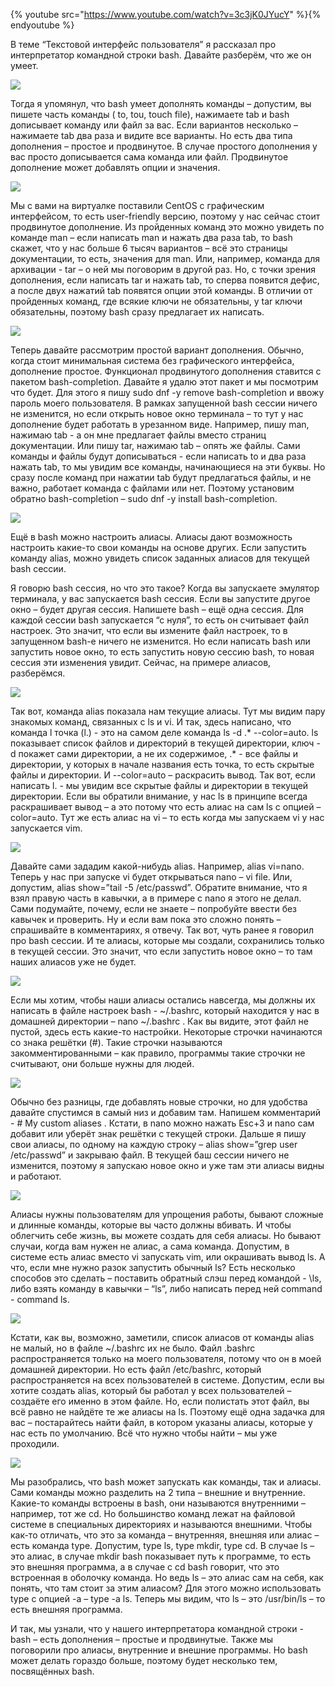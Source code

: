 {% youtube src="https://www.youtube.com/watch?v=3c3jK0JYucY" %}{% endyoutube %}

В теме “Текстовой интерфейс пользователя” я рассказал про интерпретатор командной строки bash. Давайте разберём, что же он умеет.

![](images/12/touch.png)

Тогда я упомянул, что bash умеет дополнять команды – допустим, вы пишете часть команды ( to, tou, touch file), нажимаете tab и bash дописывает команду или файл за вас. Если вариантов несколько – нажимаете tab два раза и видите все варианты. Но есть два типа дополнения – простое и продвинутое. В случае простого дополнения у вас просто дописывается сама команда или файл. Продвинутое дополнение может добавлять опции и значения.

![](images/12/mantar.png)

Мы с вами на виртуалке поставили CentOS с графическим интерфейсом, то есть user-friendly версию, поэтому у нас сейчас стоит продвинутое дополнение. Из пройденных команд это можно увидеть по команде man – если написать man и нажать два раза tab, то bash скажет, что у нас больше 6 тысяч вариантов – всё это страницы документации, то есть, значения для man. Или, например, команда для архивации - tar – о ней мы поговорим в другой раз. Но, с точки зрения дополнения, если написать tar и нажать tab, то сперва появится дефис, а после двух нажатий tab появятся опции этой команды. В отличии от пройденных команд, где всякие ключи не обязательны, у tar ключи обязательны, поэтому bash сразу предлагает их написать.

![](images/12/nobashcompletion.png)

Теперь давайте рассмотрим простой вариант дополнения. Обычно, когда стоит минимальная система без графического интерфейса, дополнение простое. Функционал продвинутого дополнения ставится с пакетом bash-completion. Давайте я удалю этот пакет и мы посмотрим что будет. Для этого я пишу sudo dnf -y remove bash-completion и ввожу пароль моего пользователя. В рамках запущенной bash сессии ничего не изменится, но если открыть новое окно терминала – то тут у нас дополнение будет работать в урезанном виде. Например, пишу man, нажимаю tab -  а он мне предлагает файлы вместо страниц документации. Или пишу tar, нажимаю tab – опять же файлы. Сами команды и файлы будут дописываться - если написать to и два раза нажать tab, то мы увидим все команды, начинающиеся на эти буквы. Но сразу после команд при нажатии tab будут предлагаться файлы, и не важно, работает команда с файлами или нет. Поэтому установим обратно bash-completion – sudo dnf -y install bash-completion.

![](images/12/alias.png)

Ещё в bash можно настроить алиасы. Алиасы дают возможность настроить какие-то свои команды на основе других. Если запустить команду alias, можно увидеть список заданных алиасов для текущей bash сессии.

Я говорю bash сессия, но что это такое? Когда вы запускаете эмулятор терминала, у вас запускается bash сессия. Если вы запустите другое окно – будет другая сессия. Напишете bash – ещё одна сессия. Для каждой сессии bash запускается “с нуля”, то есть он считывает файл настроек. Это значит, что если вы измените файл настроек, то в запущенном bash-е ничего не изменится. Но если написать bash или запустить новое окно, то есть запустить новую сессию bash, то новая сессия эти изменения увидит. Сейчас, на примере алиасов, разберёмся.

![](images/12/lsalias.png)

Так вот, команда alias показала нам текущие алиасы. Тут мы видим пару знакомых команд, связанных с ls и vi. И так, здесь написано, что команда l точка (l.) - это на самом деле команда ls -d .* --сolor=auto. ls показывает список файлов и директорий в текущей директории, ключ -d покажет сами директории, а не их содержимое, .* - все файлы и директории, у которых в начале названия есть точка, то есть скрытые файлы и директории. И --color=auto – раскрасить вывод. Так вот, если написать l. - мы увидим все скрытые файлы и директории в текущей директории. Если вы обратили внимание, у нас ls в принципе всегда раскрашивает вывод – а это потому что есть алиас на сам ls c опцией –color=auto. Тут же есть алиас на vi – то есть когда мы запускаем vi у нас запускается vim.

![](images/12/show.png)

Давайте сами зададим какой-нибудь alias. Например, alias vi=nano. Теперь у нас при запуске vi будет открываться nano – vi file. Или, допустим, alias show=”tail -5 /etc/passwd”. Обратите внимание, что я взял правую часть в кавычки, а в примере с nano я этого не делал. Сами подумайте, почему, если не знаете – попробуйте ввести без кавычек и проверить. Ну и если вам пока это сложно понять – спрашивайте в комментариях, я отвечу. Так вот, чуть ранее я говорил про bash сессии. И те алиасы, которые мы создали, сохранились только в текущей сессии. Это значит, что если запустить новое окно – то там наших алиасов уже не будет.

![](images/12/bashrc.png)

Если мы хотим, чтобы наши алиасы остались навсегда, мы должны их написать в файле настроек bash - ~/.bashrc, который находится у нас в домашней директории – nano ~/.bashrc . Как вы видите, этот файл не пустой, здесь есть какие-то настройки. Некоторые строчки начинаются  со знака решётки (#). Такие строчки называются закомментированными – как правило, программы такие строчки не считывают, они больше нужны для людей.

![](images/12/showbashrc.png)

Обычно без разницы, где добавлять новые строчки, но для удобства давайте спустимся в самый низ и добавим там. Напишем комментарий - # My custom aliases . Кстати, в nano можно нажать Esc+3 и nano сам добавит или уберёт знак решётки с текущей строки. Дальше я пишу свои алиасы, по одному на каждую строку – alias show=”grep user /etc/passwd” и закрываю файл. В текущей баш сессии ничего не изменится, поэтому я запускаю новое окно и уже там эти алиасы видны и работают.

![](images/12/noalias.png)

Алиасы нужны пользователям для упрощения работы, бывают сложные и длинные команды, которые вы часто должны вбивать. И чтобы облегчить себе жизнь, вы можете создать для себя алиасы. Но бывают случаи, когда вам нужен не алиас, а сама команда. Допустим, в системе есть алиас вместо vi запускать vim, или окрашивать вывод ls. А что, если мне нужно разок запустить обычный ls? Есть несколько способов это сделать – поставить обратный слэш перед командой - \ls, либо взять команду в кавычки – “ls”, либо написать перед ней command - command ls.

![](images/12/alias.png)

Кстати, как вы, возможно, заметили, список алиасов от команды alias не малый, но в файле ~/.bashrc их не было. Файл .bashrc  распространяется только на моего пользователя, потому что он в моей домашней директории. Но есть файл /etc/bashrc, который распространяется на всех пользователей в системе. Допустим, если вы хотите создать alias, который бы работал у всех пользователей – создаёте его именно в этом файле. Но, если полистать этот файл, вы всё равно не найдёте те же алиасы на ls. Поэтому ещё одна задачка для вас – постарайтесь найти файл, в котором указаны алиасы, которые у нас есть по умолчанию. Всё что нужно чтобы найти – мы уже проходили.

![](images/12/type.png)

Мы разобрались, что bash может запускать как команды, так и алиасы. Сами команды можно разделить на 2 типа – внешние и внутренние.  Какие-то команды встроены в bash, они называются внутренними – например, тот же cd. Но большинство команд лежат на файловой системе в специальных директориях и называются внешними. Чтобы как-то отличать, что это за команда – внутренняя, внешняя или алиас – есть команда type. Допустим, type ls,  type mkdir, type cd.  В случае ls – это алиас, в случае mkdir bash показывает путь к программе, то есть это внешняя программа, а в случае с cd bash говорит, что это встроенная в оболочку команда. Но ведь ls – это алиас сам на себя, как понять, что там стоит за этим алиасом? Для этого можно использовать type с опцией -a – type -a ls. Теперь мы видим, что ls – это /usr/bin/ls – то есть внешняя программа.

И так, мы узнали, что у нашего интерпретатора командной строки - bash – есть дополнения – простые и продвинутые. Также мы поговорили про алиасы, внутренние и внешние программы. Но bash может делать гораздо больше, поэтому будет несколько тем, посвящённых bash.

